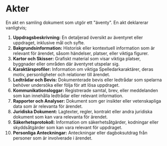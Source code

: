 # Akter

En akt en samling dokument som utgör ett "äventy". En akt deklarerar vanligtvis;

1. **Uppdragsbeskrivning:** En detaljerad översikt av äventyret eller uppdraget, inklusive mål och syfte.
2. **Bakgrundsinformation:** Historisk eller kontextuell information som är relevant för ärendet, såsom händelser, platser, eller viktiga figurer.
3. **Kartor och Skisser:** Grafiskt material som visar viktiga platser, byggnader eller områden där äventyret utspelar sig.
4. **Karaktärsprofiler:** Information om viktiga Spelledarkaraktärer, deras motiv, personligheter och relationer till ärendet.
5. **Ledtrådar och Bevis:** Dokumenterade bevis eller ledtrådar som spelarna behöver undersöka eller följa för att lösa uppdraget.
6. **Kommunikationsloggar:** Registrerade samtal, brev, eller meddelanden som kan innehålla ledtrådar eller relevant information.
7. **Rapporter och Analyser:** Dokument som ger insikter eller vetenskapliga data som är relevanta för ärendet.
8. **Juridiska Dokument:** Lagtexter, regler, kontrakt eller andra juridiska dokument som kan vara relevanta för ärendet.
9. **Säkerhetsprotokoll:** Information om säkerhetsåtgärder, kodningar eller skyddsåtgärder som kan vara relevant för uppdraget.
10. **Personliga Anteckningar:** Anteckningar eller dagboksutdrag från personer som är involverade i ärendet.

